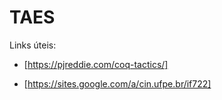 # TAES

Links úteis:

* [https://pjreddie.com/coq-tactics/]

* [https://sites.google.com/a/cin.ufpe.br/if722]
